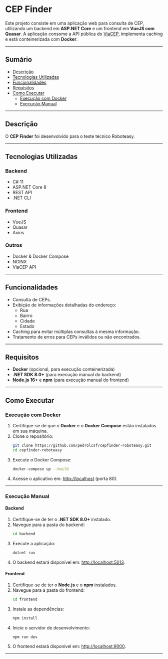 # **CEP Finder**

Este projeto consiste em uma aplicação web para consulta de CEP, utilizando um backend em **ASP.NET Core** e um frontend em **VueJS com Quasar**. A aplicação consome a API pública do [ViaCEP](https://viacep.com.br/), implementa caching e está conteinerizada com **Docker**.

---

## **Sumário**
- [Descrição](#descrição)
- [Tecnologias Utilizadas](#tecnologias-utilizadas)
- [Funcionalidades](#funcionalidades)
- [Requisitos](#requisitos)
- [Como Executar](#como-executar)
  - [Execução com Docker](#execução-com-docker)
  - [Execução Manual](#execução-manual)

---

## **Descrição**

O **CEP Finder** foi desenvolvido para o teste técnico Roboteasy.

---

## **Tecnologias Utilizadas**

### Backend
- C# 11
- ASP.NET Core 8
- REST API
- .NET CLI

### Frontend
- VueJS
- Quasar
- Axios

### Outros
- Docker & Docker Compose
- NGINX
- ViaCEP API

---

## **Funcionalidades**
- Consulta de CEPs.
- Exibição de informações detalhadas do endereço:
  - Rua
  - Bairro
  - Cidade
  - Estado
- Caching para evitar múltiplas consultas à mesma informação.
- Tratamento de erros para CEPs inválidos ou não encontrados.

---

## **Requisitos**

- **Docker** (opcional, para execução conteinerizada)
- **.NET SDK 8.0+** (para execução manual do backend)
- **Node.js 16+** e **npm** (para execução manual do frontend)

---

## **Como Executar**

### **Execução com Docker**
1. Certifique-se de que o **Docker** e o **Docker Compose** estão instalados em sua máquina.
2. Clone o repositório:
   ```bash
   git clone https://github.com/pedrolcsf/cepfinder-roboteasy.git
   cd cepfinder-roboteasy
   ```
3. Execute o Docker Compose:
   ```bash
   docker-compose up --build
   ```
4. Acesse o aplicativo em: [http://localhost](http://localhost) (porta 80).

---

### **Execução Manual**

#### **Backend**
1. Certifique-se de ter o **.NET SDK 8.0+** instalado.
2. Navegue para a pasta do backend:
   ```bash
   cd backend
   ```
3. Execute a aplicação:
   ```bash
   dotnet run
   ```
4. O backend estará disponível em: [http://localhost:5013](http://localhost:5013).

#### **Frontend**
1. Certifique-se de ter o **Node.js** e o **npm** instalados.
2. Navegue para a pasta do frontend:
   ```bash
   cd frontend
   ```
3. Instale as dependências:
   ```bash
   npm install
   ```
4. Inicie o servidor de desenvolvimento:
   ```bash
   npm run dev
   ```
5. O frontend estará disponível em: [http://localhost:9000](http://localhost:9000).

---